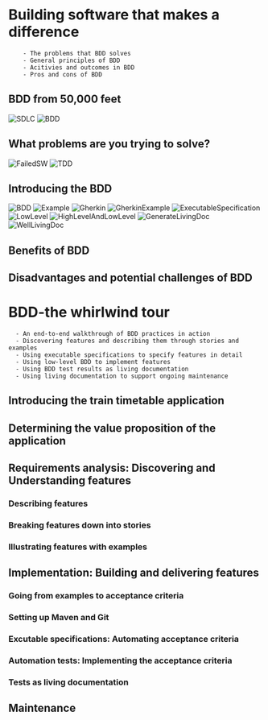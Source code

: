 # Building software that makes a difference
```
    - The problems that BDD solves
    - General principles of BDD
    - Acitivies and outcomes in BDD
    - Pros and cons of BDD
```
## BDD from 50,000 feet
  ![SDLC](/resoucrce/TraditionalSDLC.png)
  ![BDD](/resoucrce/BDD.png)
## What problems are you trying to solve?
  ![FailedSW](/resoucrce/FailedSW.png)
  ![TDD](/resoucrce/TDD.png)
## Introducing the BDD
  ![BDD](/resoucrce/ActivitiesAndOutcomeBDD.png)
  ![Example](/resoucrce/ExamplesRole.png)
  ![Gherkin](/resoucrce/GherkinStructure.png)
  ![GherkinExample](/resoucrce/GherkinExample.png)
  ![ExecutableSpecification](/resoucrce/ExecutableSpecification.png)
  ![LowLevel](/resoucrce/LowLevelExecutableSpecification.png)
  ![HighLevelAndLowLevel](/resoucrce/HighLevelAndLowLevelExecutableSpecification.png)
  ![GenerateLivingDoc](/resoucrce/GenerateLivingDoc.png)
  ![WellLivingDoc](/resoucrce/WellOrganizedLivingDoc.png)
## Benefits of BDD
## Disadvantages and potential challenges of BDD
# BDD-the whirlwind tour
```
  - An end-to-end walkthrough of BDD practices in action
  - Discovering features and describing them through stories and examples
  - Using executable specifications to specify features in detail
  - Using low-level BDD to implement features
  - Using BDD test results as living documentation
  - Using living documentation to support ongoing maintenance
```
## Introducing the train timetable application
## Determining the value proposition of the application
## Requirements analysis: Discovering and Understanding features
### Describing features
### Breaking features down into stories
### Illustrating features with examples
## Implementation: Building and delivering features
### Going from examples to acceptance criteria
### Setting up Maven and Git
### Excutable specifications: Automating acceptance criteria
### Automation tests: Implementing the acceptance criteria
### Tests as living documentation
## Maintenance